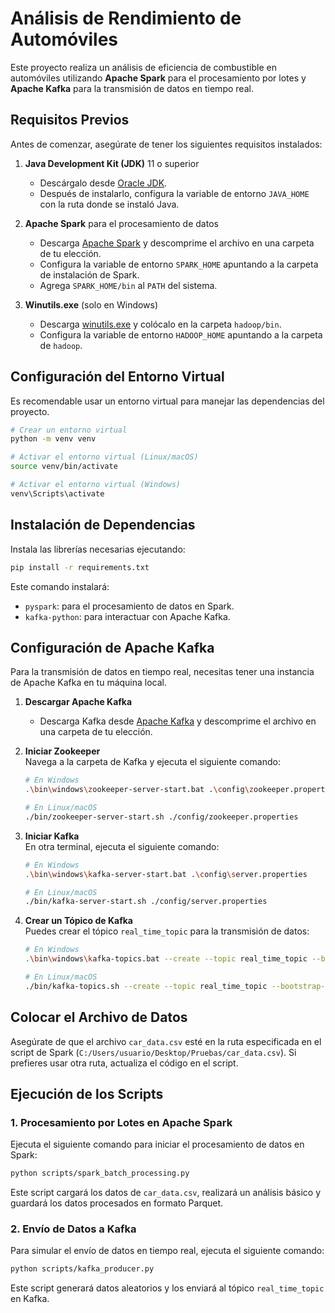 
# Análisis de Rendimiento de Automóviles

Este proyecto realiza un análisis de eficiencia de combustible en automóviles utilizando **Apache Spark** para el procesamiento por lotes y **Apache Kafka** para la transmisión de datos en tiempo real.

## Requisitos Previos

Antes de comenzar, asegúrate de tener los siguientes requisitos instalados:

1. **Java Development Kit (JDK)** 11 o superior
   - Descárgalo desde [Oracle JDK](https://www.oracle.com/java/technologies/javase-jdk11-downloads.html).
   - Después de instalarlo, configura la variable de entorno `JAVA_HOME` con la ruta donde se instaló Java.

2. **Apache Spark** para el procesamiento de datos
   - Descarga [Apache Spark](https://spark.apache.org/downloads.html) y descomprime el archivo en una carpeta de tu elección.
   - Configura la variable de entorno `SPARK_HOME` apuntando a la carpeta de instalación de Spark.
   - Agrega `SPARK_HOME/bin` al `PATH` del sistema.

3. **Winutils.exe** (solo en Windows)
   - Descarga [winutils.exe](https://github.com/steveloughran/winutils) y colócalo en la carpeta `hadoop/bin`.
   - Configura la variable de entorno `HADOOP_HOME` apuntando a la carpeta de `hadoop`.

## Configuración del Entorno Virtual

Es recomendable usar un entorno virtual para manejar las dependencias del proyecto.

```bash
# Crear un entorno virtual
python -m venv venv

# Activar el entorno virtual (Linux/macOS)
source venv/bin/activate

# Activar el entorno virtual (Windows)
venv\Scripts\activate
```

## Instalación de Dependencias

Instala las librerías necesarias ejecutando:

```bash
pip install -r requirements.txt
```

Este comando instalará:
- `pyspark`: para el procesamiento de datos en Spark.
- `kafka-python`: para interactuar con Apache Kafka.

## Configuración de Apache Kafka

Para la transmisión de datos en tiempo real, necesitas tener una instancia de Apache Kafka en tu máquina local.

1. **Descargar Apache Kafka**
   - Descarga Kafka desde [Apache Kafka](https://kafka.apache.org/downloads) y descomprime el archivo en una carpeta de tu elección.

2. **Iniciar Zookeeper**  
   Navega a la carpeta de Kafka y ejecuta el siguiente comando:

   ```bash
   # En Windows
   .\bin\windows\zookeeper-server-start.bat .\config\zookeeper.properties

   # En Linux/macOS
   ./bin/zookeeper-server-start.sh ./config/zookeeper.properties
   ```

3. **Iniciar Kafka**  
   En otra terminal, ejecuta el siguiente comando:

   ```bash
   # En Windows
   .\bin\windows\kafka-server-start.bat .\config\server.properties

   # En Linux/macOS
   ./bin/kafka-server-start.sh ./config/server.properties
   ```

4. **Crear un Tópico de Kafka**  
   Puedes crear el tópico `real_time_topic` para la transmisión de datos:

   ```bash
   # En Windows
   .\bin\windows\kafka-topics.bat --create --topic real_time_topic --bootstrap-server localhost:9092 --partitions 1 --replication-factor 1

   # En Linux/macOS
   ./bin/kafka-topics.sh --create --topic real_time_topic --bootstrap-server localhost:9092 --partitions 1 --replication-factor 1
   ```

## Colocar el Archivo de Datos

Asegúrate de que el archivo `car_data.csv` esté en la ruta especificada en el script de Spark (`C:/Users/usuario/Desktop/Pruebas/car_data.csv`). Si prefieres usar otra ruta, actualiza el código en el script.

## Ejecución de los Scripts

### 1. Procesamiento por Lotes en Apache Spark

Ejecuta el siguiente comando para iniciar el procesamiento de datos en Spark:

```bash
python scripts/spark_batch_processing.py
```

Este script cargará los datos de `car_data.csv`, realizará un análisis básico y guardará los datos procesados en formato Parquet.

### 2. Envío de Datos a Kafka

Para simular el envío de datos en tiempo real, ejecuta el siguiente comando:

```bash
python scripts/kafka_producer.py
```

Este script generará datos aleatorios y los enviará al tópico `real_time_topic` en Kafka.
